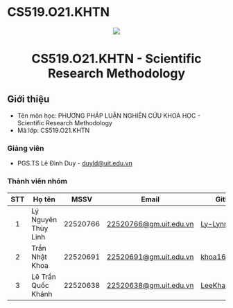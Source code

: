 # CS519.O21.KHTN
<p align="center">
  <a href="https://www.uit.edu.vn/"><img src="https://www.uit.edu.vn/sites/vi/files/banner.png"></a>
<h1 align="center"><b>CS519.O21.KHTN - Scientific Research Methodology</b></h1>

## Giới thiệu
* Tên môn học: PHƯƠNG PHÁP LUẬN NGHIÊN CỨU KHOA HỌC - Scientific Research Methodology
* Mã lớp: CS519.O21.KHTN

### Giảng viên
* PGS.TS Lê Đình Duy - duyld@uit.edu.vn

### Thành viên nhóm

| STT | Họ tên | MSSV | Email | Github |
| :---: | --- | --- | --- | --- |
| 1 | Lý Nguyên Thùy Linh | 22520766 | 22520766@gm.uit.edu.vn | [Ly-Lynn](https://github.com/Ly-Lynn) |
| 2 | Trần Nhật Khoa | 22520691 | 22520691@gm.uit.edu.vn | [khoa16122004](https://github.com/khoa16122004) |
| 3 | Lê Trần Quốc Khánh | 22520638 | 22520638@gm.uit.edu.vn | [LeeKhanhs](https://github.com/LeeKhanhs) |
